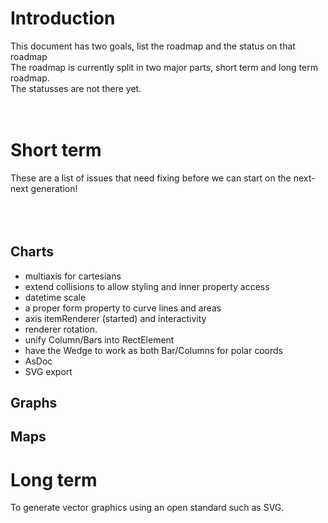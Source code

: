 # Introduction #
This document has two goals, list the roadmap and the status on that roadmap<br>
The roadmap is currently split in two major parts, short term and long term roadmap.<br>
The statusses are not there yet.<br>
<br>
<br>
<h1>Short term</h1>
These are a list of issues that need fixing before we can start on the next-next generation!<br>
<br>
<br>
<br>
<h2>Charts</h2>
<ul><li>multiaxis for cartesians<br>
</li><li>extend collisions to allow styling and inner property access<br>
</li><li>datetime scale<br>
</li><li>a proper form property to curve lines and areas<br>
</li><li>axis itemRenderer (started) and interactivity<br>
</li><li>renderer rotation.<br>
</li><li>unify Column/Bars into RectElement<br>
</li><li>have the Wedge to work as both Bar/Columns for polar coords<br>
</li><li>AsDoc<br>
</li><li>SVG export</li></ul>

<h2>Graphs</h2>

<h2>Maps</h2>


<h1>Long term</h1>

To generate vector graphics using an open standard such as SVG.